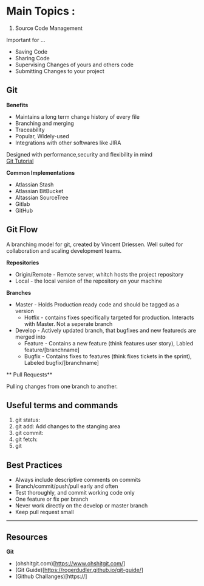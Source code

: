 # Main Topics :
1. Source Code Management 

Important for ...
* Saving Code 
* Sharing Code 
* Supervising Changes of yours and others code
* Submitting Changes to your project

## Git

**Benefits**

* Maintains a long term change history of every file
* Branching and merging
* Traceability
* Popular, Widely-used
* Integrations with other softwares like JIRA

Designed with performance,security and flexibility in mind   
[Git Tutorial](https://www.atlassian.com/git/tutorials/what-is-git)

**Common Implementations**

* Atlassian Stash
* Atlassian BitBucket
* Altassian SourceTree
* Gitlab
* GitHub

## Git Flow
A branching model for git, created by Vincent Driessen. Well suited for collaboration and scaling development teams.

**Repositories**
* Origin/Remote - Remote server, whitch hosts the project repository
* Local - the local version of the repository on your machine

**Branches**  
* Master - Holds Production ready code and should be tagged as a version
    * Hotfix - contains fixes specifically targeted for production. Interacts with Master. Not a seperate branch
* Develop - Actively updated branch, that bugfixes and new featureds are merged into
    * Feature - Contains a new feature (think features user story), Labled feature/[branchname]
    * Bugfix - Contains fixes to features (think fixes tickets in the sprint), Labeled bugfix/[branchname]

** Pull Requests** 

Pulling changes from one branch to another. 


## Useful terms and commands
1. git status:
2. git add: Add changes to the stanging area 
3. git commit:
4. git fetch: 
5. git  

## Best Practices
* Always include descriptive comments on commits
* Branch/commit/push/pull early and often
* Test thoroughly, and commit working code only
* One feature or fix per branch
* Never work directly on the develop or master branch
* Keep pull request small

---
## Resources
**Git**
* (ohshitgit.com)[https://www.ohshitgit.com/]
* (Git Guide)[https://rogerdudler.github.io/git-guide/]
* (Github Challanges)[https://]
